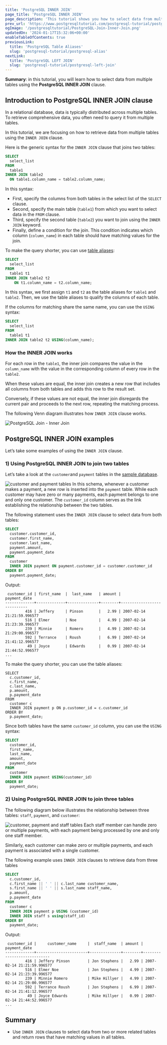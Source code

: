 ```yaml
---
title: 'PostgreSQL INNER JOIN'
page_title: 'PostgreSQL INNER JOIN'
page_description: 'This tutorial shows you how to select data from multiple tables by using PostgreSQL INNER JOIN clause.'
prev_url: 'https://www.postgresqltutorial.com/postgresql-tutorial/postgresql-inner-join/'
ogImage: '/postgresqltutorial/PostgreSQL-Join-Inner-Join.png'
updatedOn: '2024-01-17T15:32:06+00:00'
enableTableOfContents: true
previousLink:
  title: 'PostgreSQL Table Aliases'
  slug: 'postgresql-tutorial/postgresql-alias'
nextLink:
  title: 'PostgreSQL LEFT JOIN'
  slug: 'postgresql-tutorial/postgresql-left-join'
---
```


**Summary**: in this tutorial, you will learn how to select data from multiple tables using the **PostgreSQL INNER JOIN** clause.

## Introduction to PostgreSQL INNER JOIN clause

In a relational database, data is typically distributed across multiple tables. To retrieve comprehensive data, you often need to query it from multiple tables.

In this tutorial, we are focusing on how to retrieve data from multiple tables using the `INNER JOIN` clause.

Here is the generic syntax for the `INNER JOIN` clause that joins two tables:

```sql
SELECT
  select_list
FROM
  table1
INNER JOIN table2
  ON table1.column_name = table2.column_name;
```

In this syntax:

- First, specify the columns from both tables in the select list of the `SELECT` clause.
- Second, specify the main table (`table1`) from which you want to select data in the `FROM` clause.
- Third, specify the second table (`table2`) you want to join using the `INNER JOIN` keyword.
- Finally, define a condition for the join. This condition indicates which column (`column_name`) in each table should have matching values for the join.

To make the query shorter, you can use [table aliases](postgresql-alias):

```sql
SELECT
  select_list
FROM
  table1 t1
INNER JOIN table2 t2
    ON t1.column_name = t2.column_name;
```

In this syntax, we first assign `t1` and `t2` as the table aliases for `table1` and `table2`. Then, we use the table aliases to qualify the columns of each table.

If the columns for matching share the same name, you can use the `USING` syntax:

```sql
SELECT
  select_list
FROM
  table1 t1
INNER JOIN table2 t2 USING(column_name);
```

### How the INNER JOIN works

For each row in the `table1`, the inner join compares the value in the `column_name` with the value in the corresponding column of every row in the `table2`.

When these values are equal, the inner join creates a new row that includes all columns from both tables and adds this row to the result set.

Conversely, if these values are not equal, the inner join disregards the current pair and proceeds to the next row, repeating the matching process.

The following Venn diagram illustrates how `INNER JOIN` clause works.

![PostgreSQL Join - Inner Join](/postgresqltutorial/PostgreSQL-Join-Inner-Join.png)

## PostgreSQL INNER JOIN examples

Let’s take some examples of using the `INNER JOIN` clause.

### 1\) Using PostgreSQL INNER JOIN to join two tables

Let’s take a look at the `customer`and `payment` tables in the [sample database](../postgresql-getting-started/postgresql-sample-database 'PostgreSQL Sample Database').

![customer and payment tables](/postgresqltutorial/customer-and-payment-tables.png)
In this schema, whenever a customer makes a payment, a new row is inserted into the `payment` table. While each customer may have zero or many payments, each payment belongs to one and only one customer. The `customer_id` column serves as the link establishing the relationship between the two tables.

The following statement uses the `INNER JOIN` clause to select data from both tables:

```sql
SELECT
  customer.customer_id,
  customer.first_name,
  customer.last_name,
  payment.amount,
  payment.payment_date
FROM
  customer
  INNER JOIN payment ON payment.customer_id = customer.customer_id
ORDER BY
  payment.payment_date;
```

Output:

```text
 customer_id | first_name  |  last_name   | amount |        payment_date
-------------+-------------+--------------+--------+----------------------------
         416 | Jeffery     | Pinson       |   2.99 | 2007-02-14 21:21:59.996577
         516 | Elmer       | Noe          |   4.99 | 2007-02-14 21:23:39.996577
         239 | Minnie      | Romero       |   4.99 | 2007-02-14 21:29:00.996577
         592 | Terrance    | Roush        |   6.99 | 2007-02-14 21:41:12.996577
          49 | Joyce       | Edwards      |   0.99 | 2007-02-14 21:44:52.996577
...
```

To make the query shorter, you can use the table aliases:

```
SELECT
  c.customer_id,
  c.first_name,
  c.last_name,
  p.amount,
  p.payment_date
FROM
  customer c
  INNER JOIN payment p ON p.customer_id = c.customer_id
ORDER BY
  p.payment_date;
```

Since both tables have the same `customer_id` column, you can use the `USING` syntax:

```sql
SELECT
  customer_id,
  first_name,
  last_name,
  amount,
  payment_date
FROM
  customer
  INNER JOIN payment USING(customer_id)
ORDER BY
  payment_date;
```

### 2\) Using PostgreSQL INNER JOIN to join three tables

The following diagram below illustrates the relationship between three tables: `staff`, `payment`, and `customer`:

![customer, payment and staff tables](/postgresqltutorial/customer-payment-staff-tables.png)
Each staff member can handle zero or multiple payments, with each payment being processed by one and only one staff member.

Similarly, each customer can make zero or multiple payments, and each payment is associated with a single customer.

The following example uses `INNER JOIN` clauses to retrieve data from three tables

```sql
SELECT
  c.customer_id,
  c.first_name || ' ' || c.last_name customer_name,
  s.first_name || ' ' || s.last_name staff_name,
  p.amount,
  p.payment_date
FROM
  customer c
  INNER JOIN payment p USING (customer_id)
  INNER JOIN staff s using(staff_id)
ORDER BY
  payment_date;
```

Output:

```
 customer_id |     customer_name     |  staff_name  | amount |        payment_date
-------------+-----------------------+--------------+--------+----------------------------
         416 | Jeffery Pinson        | Jon Stephens |   2.99 | 2007-02-14 21:21:59.996577
         516 | Elmer Noe             | Jon Stephens |   4.99 | 2007-02-14 21:23:39.996577
         239 | Minnie Romero         | Mike Hillyer |   4.99 | 2007-02-14 21:29:00.996577
         592 | Terrance Roush        | Jon Stephens |   6.99 | 2007-02-14 21:41:12.996577
          49 | Joyce Edwards         | Mike Hillyer |   0.99 | 2007-02-14 21:44:52.996577
...
```

## Summary

- Use `INNER JOIN` clauses to select data from two or more related tables and return rows that have matching values in all tables.
